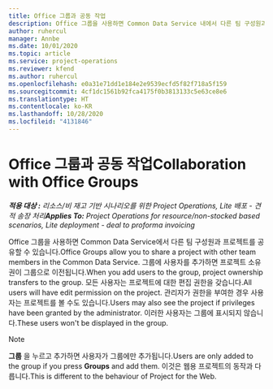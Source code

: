 ```yaml
---
title: Office 그룹과 공동 작업
description: Office 그룹을 사용하면 Common Data Service 내에서 다른 팀 구성원과 프로젝트를 공유할 수 있습니다.
author: ruhercul
manager: Annbe
ms.date: 10/01/2020
ms.topic: article
ms.service: project-operations
ms.reviewer: kfend
ms.author: ruhercul
ms.openlocfilehash: e0a31e71dd1e184e2e9539ecfd5f82f718a5f159
ms.sourcegitcommit: 4cf1dc1561b92fca4175f0b3813133c5e63ce8e6
ms.translationtype: HT
ms.contentlocale: ko-KR
ms.lasthandoff: 10/28/2020
ms.locfileid: "4131846"
---
```

# <a name="collaboration-with-office-groups"></a><span data-ttu-id="c032a-103">Office 그룹과 공동 작업</span><span class="sxs-lookup"><span data-stu-id="c032a-103">Collaboration with Office Groups</span></span>

<span data-ttu-id="c032a-104">_**적용 대상 :** 리소스/비 재고 기반 시나리오를 위한 Project Operations, Lite 배포 - 견적 송장 처리_</span><span class="sxs-lookup"><span data-stu-id="c032a-104">_**Applies To:** Project Operations for resource/non-stocked based scenarios, Lite deployment - deal to proforma invoicing_</span></span>

<span data-ttu-id="c032a-105">Office 그룹을 사용하면 Common Data Service에서 다른 팀 구성원과 프로젝트를 공유할 수 있습니다.</span><span class="sxs-lookup"><span data-stu-id="c032a-105">Office Groups allow you to share a project with other team members in the Common Data Service.</span></span> <span data-ttu-id="c032a-106">그룹에 사용자를 추가하면 프로젝트 소유권이 그룹으로 이전됩니다.</span><span class="sxs-lookup"><span data-stu-id="c032a-106">When you add users to the group, project ownership transfers to the group.</span></span> <span data-ttu-id="c032a-107">모든 사용자는 프로젝트에 대한 편집 권한을 갖습니다.</span><span class="sxs-lookup"><span data-stu-id="c032a-107">All users will have edit permission on the project.</span></span> <span data-ttu-id="c032a-108">관리자가 권한을 부여한 경우 사용자는 프로젝트를 볼 수도 있습니다.</span><span class="sxs-lookup"><span data-stu-id="c032a-108">Users may also see the project if privileges have been granted by the administrator.</span></span> <span data-ttu-id="c032a-109">이러한 사용자는 그룹에 표시되지 않습니다.</span><span class="sxs-lookup"><span data-stu-id="c032a-109">These users won't be displayed in the group.</span></span>

> [!NOTE] 
> <span data-ttu-id="c032a-110">**그룹** 을 누르고 추가하면 사용자가 그룹에만 추가됩니다.</span><span class="sxs-lookup"><span data-stu-id="c032a-110">Users are only added to the group if you press **Groups** and add them.</span></span> <span data-ttu-id="c032a-111">이것은 웹용 프로젝트의 동작과 다릅니다.</span><span class="sxs-lookup"><span data-stu-id="c032a-111">This is different to the behaviour of Project for the Web.</span></span> 

